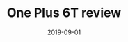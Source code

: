 ---
layout: post
title: One Plus 6T review
excerpt: 
date: 2019-09-01
image:
categories: 
tags: [Tech, Reviews]
---